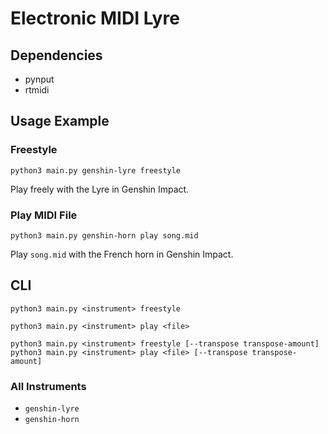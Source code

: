 # Electronic MIDI Lyre

## Dependencies

- pynput
- rtmidi

## Usage Example

### Freestyle

```shell
python3 main.py genshin-lyre freestyle
```

Play freely with the Lyre in Genshin Impact.

### Play MIDI File

```shell
python3 main.py genshin-horn play song.mid
```

Play `song.mid` with the French horn in Genshin Impact.

## CLI

```shell
python3 main.py <instrument> freestyle
```

```shell
python3 main.py <instrument> play <file>
```

```shell
python3 main.py <instrument> freestyle [--transpose transpose-amount]
python3 main.py <instrument> play <file> [--transpose transpose-amount]
```

### All Instruments

* `genshin-lyre`
* `genshin-horn`
